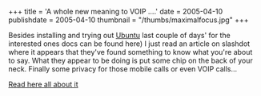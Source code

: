 +++
title = 'A whole new meaning to VOIP ....'
date = 2005-04-10
publishdate = 2005-04-10
thumbnail = "/thumbs/maximalfocus.jpg"
+++

Besides installing and trying out [Ubuntu](http://www.ubuntulinux.org/) last couple of days' for the interested ones docs can be found here) 
I just read an article on slashdot where it appears that they've found something to know what you're about to say. 
What they appear to be doing is put some chip on the back of your neck. 
Finally some privacy for those mobile calls or even VOIP calls... 

[Read here all about it](https://www.newscientist.com/article.ns?id=dn7247)
